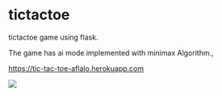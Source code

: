 # tictactoe
tictactoe game using flask.

The game has ai mode implemented with minimax Algorithm.,

https://tic-tac-toe-aflalo.herokuapp.com

![](./board)
